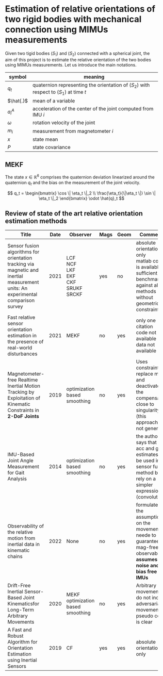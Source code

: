 # Estimation of relative orientations of two rigid bodies with mechanical connection using MIMUs measurements

Given two tigid bodies $(S_1)$ and $(S_2)$ connected with a spherical joint, the aim of this project is to estimate the relative orientation of the two bodies using MIMUs measurements. Let us introduce the main notations.

| symbol | meaning |
| --- | --- |
| $q_t$ | quaternion representing the orientation of $(S_2)$ with respect to $(S_1)$ at time $t$ |
|$\hat{.}$| mean of a variable |
| $a_{i}^{A}$ | acceleration of the center of the joint computed from IMU $i$ |
| $\omega$ | rotation velocity of the joint |
| $m_i$ | measurement from magnetometer $i$ |
| $x$ | state mean |
| $P$ | state covariance |


## MEKF

The state $x \in \mathbb{R}^6$ comprises the quaternion deviation linearized around the quaternion $q_t$ and the bias on the measurement of the joint velocity.

$$
q_t = 
\begin{bmatrix} \cos \| \eta_t \|_2 \\ \frac{\eta_t}{\|\eta_t \|} \sin \| \eta_t \|_2  \end{bmatrix} \odot
\hat{q}_t
$$


## Review of state of the art relative orientation estimation methods

| Title | Date | Observer | Mags | Geom | Comments |
|---|---| --- | --- | --- | --- |
| Sensor fusion algorithms for orientation tracking via magnetic and inertial measurement units: An experimental comparison survey  | 2021 |  LCF <br/> NCF <br/>  LKF <br/> EKF <br/> CKF <br/> SRUKF <br/> SRCKF  | yes | no | absolute orientation only <br/> matlab code is available <br/> sufficient for benchmarking against all the methods without geometric constraints |
| Fast relative sensor orientation estimation in the presence of real-world disturbances | 2021 | MEKF | no | yes | only one citation <br/> code not available <br/> data not available |
| Magnetometer-free Realtime Inertial Motion Tracking by Exploitation of Kinematic Constraints in **2-DoF Joints** | 2019 | optimization based smoothing | no | yes | Uses constraints to replace mags and deactivates the compensation close to singularity (this approach is not general) |
| IMU-Based Joint Angle Measurement for Gait Analysis | 2014 | optimization based smoothing | no | yes | the author says that both acc and gyro estimates can be used in sensor fusion method but rely on a simpler expression (convolution) |
| Observability of the relative motion from inertial data in kinematic chains | 2022 | None | no | yes | formulates the assumptions on the movement neede to guarantee mag-free observability  <br/> **assumes noise and bias free IMUs**|
| Drift-Free Inertial Sensor-Based Joint Kinematicsfor Long-Term Arbitrary Movements | 2020 | MEKF <br/> optimization based smoothing | no | yes | Arbitrary movements do not include adversarial movements <br/> pseudo code is clear |
| A Fast and Robust Algorithm for Orientation Estimation using Inertial Sensors | 2019 | CF | yes | yes | absolute orientation only |